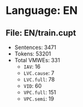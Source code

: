 Language: EN
============

## File: EN/train.cupt
* Sentences: 3471
* Tokens: 53201
* Total VMWEs: 331
  * `IAV`: 16
  * `LVC.cause`: 7
  * `LVC.full`: 78
  * `VID`: 60
  * `VPC.full`: 151
  * `VPC.semi`: 19

